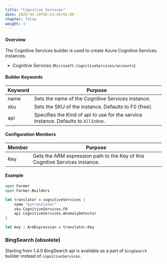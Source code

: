 ```yaml
---
title: "Cognitive Services"
date: 2020-04-10T08:53:46+01:00
chapter: false
weight: 4
---
```


#### Overview
The Cognitive Services builder is used to create Azure Cognitive Services instances.

* Cognitive Services (`Microsoft.CognitiveServices/accounts`)

#### Builder Keywords
| Keyword | Purpose |
|-|-|
| name | Sets the name of the Cognitive Services instance. |
| sku | Sets the SKU of the instance. Defaults to F0 (free). |
| api | Specifies the Kind of api to use for the service instance. Defaults to `AllInOne`. |

#### Configuration Members

| Member | Purpose |
|-|-|
| Key | Gets the ARM expression path to the Key of this Cognitive Services instance. |

#### Example
```fsharp
open Farmer
open Farmer.Builders

let translator = cognitiveServices {
    name "mytranslator"
    sku CognitiveServices.F0
    api CognitiveServices.AnomalyDetector
}

let key : ArmExpression = translator.Key
```

### BingSearch (obsolete)

Starting from 1.4.0 BingSearch api is available as a part of `bingSearch` builder instead of `cognitiveServices`.